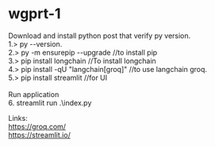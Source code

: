 # wgprt-1

Download and install python post that verify  py version.<br>
1.> py --version. <br>
2.> py -m ensurepip --upgrade  //to install pip<br>
3.> pip install longchain  //To install longchain<br>
4.> pip install -qU "langchain[groq]"   //to use langchain groq.<br>
5.> pip install streamlit  //for UI<br>
<br>
Run application<br>
6. streamlit run .\index.py<br>

Links:<br>
https://groq.com/<br>
https://streamlit.io/<br>
